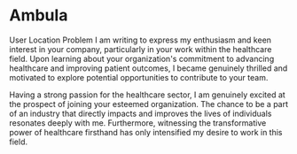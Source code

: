 # Ambula
User Location Problem
I am writing to express my enthusiasm and keen interest in your company, particularly in your work within the healthcare field. Upon learning about your organization's commitment to advancing healthcare and improving patient outcomes, I became genuinely thrilled and motivated to explore potential opportunities to contribute to your team.

Having a strong passion for the healthcare sector, I am genuinely excited at the prospect of joining your esteemed organization. The chance to be a part of an industry that directly impacts and improves the lives of individuals resonates deeply with me. Furthermore, witnessing the transformative power of healthcare firsthand has only intensified my desire to work in this field.
